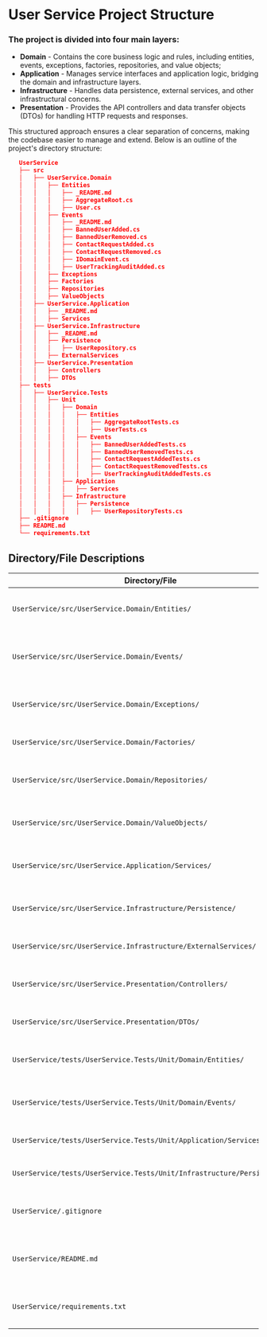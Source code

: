 # User Service Project Structure 

### The project is divided into four main layers:

* **Domain** - Contains the core business logic and rules, including entities, events, exceptions, factories, repositories, and value objects;
* **Application** - Manages service interfaces and application logic, bridging the domain and infrastructure layers.
* **Infrastructure** - Handles data persistence, external services, and other infrastructural concerns.
* **Presentation** - Provides the API controllers and data transfer objects (DTOs) for handling HTTP requests and responses.

This structured approach ensures a clear separation of concerns, making the codebase easier to manage and extend. Below is an outline of the project's directory structure:

   ```json
      UserService
      ├── src
      │   ├── UserService.Domain
      │   │   ├── Entities
      │   │   │   ├── _README.md
      │   │   │   ├── AggregateRoot.cs
      │   │   │   ├── User.cs
      │   │   ├── Events
      │   │   │   ├── _README.md
      │   │   │   ├── BannedUserAdded.cs
      │   │   │   ├── BannedUserRemoved.cs
      │   │   │   ├── ContactRequestAdded.cs
      │   │   │   ├── ContactRequestRemoved.cs
      │   │   │   ├── IDomainEvent.cs
      │   │   │   ├── UserTrackingAuditAdded.cs
      │   │   ├── Exceptions
      │   │   ├── Factories
      │   │   ├── Repositories
      │   │   ├── ValueObjects
      │   ├── UserService.Application
      │   │   ├── _README.md
      │   │   ├── Services
      │   ├── UserService.Infrastructure
      │   │   ├── _README.md
      │   │   ├── Persistence
      │   │   │   ├── UserRepository.cs
      │   │   ├── ExternalServices
      │   ├── UserService.Presentation
      │   │   ├── Controllers
      │   │   ├── DTOs
      ├── tests
      │   ├── UserService.Tests
      │   │   ├── Unit
      │   │   │   ├── Domain
      │   │   │   │   ├── Entities
      │   │   │   │   │   ├── AggregateRootTests.cs
      │   │   │   │   │   ├── UserTests.cs
      │   │   │   │   ├── Events
      │   │   │   │   │   ├── BannedUserAddedTests.cs
      │   │   │   │   │   ├── BannedUserRemovedTests.cs
      │   │   │   │   │   ├── ContactRequestAddedTests.cs
      │   │   │   │   │   ├── ContactRequestRemovedTests.cs
      │   │   │   │   │   ├── UserTrackingAuditAddedTests.cs
      │   │   │   ├── Application
      │   │   │   │   ├── Services
      │   │   │   ├── Infrastructure
      │   │   │   │   ├── Persistence
      │   │   │   │   │   ├── UserRepositoryTests.cs
      ├── .gitignore
      ├── README.md
      └── requirements.txt
   ```
  
## Directory/File Descriptions

| Directory/File                          | Description                                                   |
|-----------------------------------------|---------------------------------------------------------------|
| `UserService/src/UserService.Domain/Entities/`     | Domain entities representing core business concepts.          |
| `UserService/src/UserService.Domain/Events/`       | Domain events capturing significant changes or actions.       |
| `UserService/src/UserService.Domain/Exceptions/`   | Custom exceptions specific to domain logic.                    |
| `UserService/src/UserService.Domain/Factories/`    | Factories for creating domain objects.                         |
| `UserService/src/UserService.Domain/Repositories/` | Interfaces or base classes for data access operations.         |
| `UserService/src/UserService.Domain/ValueObjects/`  | Immutable value objects used within the domain.                |
| `UserService/src/UserService.Application/Services/` | Application services implementing business logic.             |
| `UserService/src/UserService.Infrastructure/Persistence/` | Data access logic, including repository implementations.   |
| `UserService/src/UserService.Infrastructure/ExternalServices/` | Integration with external services or APIs.             |
| `UserService/src/UserService.Presentation/Controllers/` | API controllers handling HTTP requests and responses.       |
| `UserService/src/UserService.Presentation/DTOs/`      | Data Transfer Objects for API input and output.              |
| `UserService/tests/UserService.Tests/Unit/Domain/Entities/` | Unit tests for domain entities and aggregate roots.    |
| `UserService/tests/UserService.Tests/Unit/Domain/Events/` | Unit tests for domain events and event handlers.       |
| `UserService/tests/UserService.Tests/Unit/Application/Services/` | Unit tests for application layer services.         |
| `UserService/tests/UserService.Tests/Unit/Infrastructure/Persistence/` | Unit tests for repository implementations.   |
| `UserService/.gitignore`                  | Specifies files and directories to ignore in version control. |
| `UserService/README.md`                   | Project documentation providing an overview and instructions. |
| `UserService/requirements.txt`            | Lists dependencies required for the project.                   |



